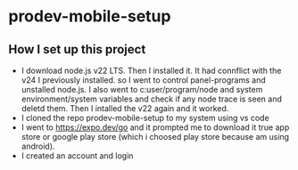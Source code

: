 # prodev-mobile-setup
## How I set up this project
* I download node.js v22 LTS. Then I installed it.
    It had connflict with the v24 I previously installed. so I went to control panel-programs and unstalled node.js. I also went to c:user/program/node and system environment/system variables and check if any node trace is seen and deletd them. Then I intalled the v22 again and it worked.
* I cloned the repo prodev-mobile-setup to my system using vs code
* I went to https://expo.dev/go and it prompted me to download it true app store or google play store (which i choosed play store because am using android).
* I created an account and login